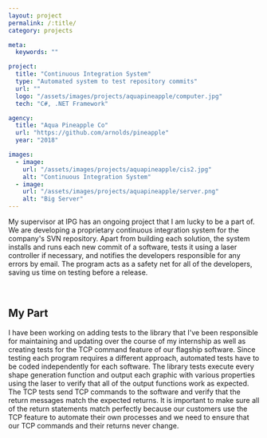 ```yaml
---
layout: project
permalink: /:title/
category: projects

meta:
  keywords: ""

project:
  title: "Continuous Integration System"
  type: "Automated system to test repository commits"
  url: ""
  logo: "/assets/images/projects/aquapineapple/computer.jpg"
  tech: "C#, .NET Framework"

agency:
  title: "Aqua Pineapple Co"
  url: "https://github.com/arnolds/pineapple"
  year: "2018"

images:
  - image:
    url: "/assets/images/projects/aquapineapple/cis2.jpg"
    alt: "Continuous Integration System"
  - image:
    url: "/assets/images/projects/aquapineapple/server.png"
    alt: "Big Server"   
---
```

<p style="padding: 0 0 2rem;">My supervisor at IPG has an ongoing project that I am lucky to be a part of. We are developing a proprietary continuous integration system for the company's SVN repository. Apart from building each solution, the system installs and runs each new commit of a software, tests it using a laser controller if necessary, and notifies the developers responsible for any errors by email. The program acts as a safety net for all of the developers, saving us time on testing before a release.</p>
<h2>My Part</h2>
<p style="padding: 0 0 2rem;">I have been working on adding tests to the library that I've been responsible for maintaining and updating over the course of my internship as well as creating tests for the TCP command feature of our flagship software. Since testing each program requires a different approach, automated tests have to be coded independently for each software. The library tests execute every shape generation function and output each graphic with various properties using the laser to verify that all of the output functions work as expected. The TCP tests send TCP commands to the software and verify that the return messages match the expected returns. It is important to make sure all of the return statements match perfectly because our customers use the TCP feature to automate their own processes and we need to ensure that our TCP commands and their returns never change.</p>
